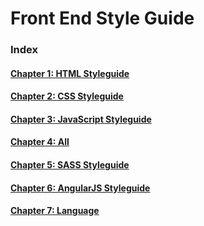 # Front End Style Guide

### Index

#### [Chapter 1: HTML Styleguide](Chapter-1/README.md)

#### [Chapter 2: CSS Styleguide](Chapter-2/README.md)

#### [Chapter 3: JavaScript Styleguide](Chapter-3/README.md)

#### [Chapter 4: All](Chapter-4/README.md)

#### [Chapter 5: SASS Styleguide](Chapter-5/README.md)

#### [Chapter 6: AngularJS Styleguide](Chapter-6/README.md)

#### [Chapter 7: Language](Chapter-7/README.md)
